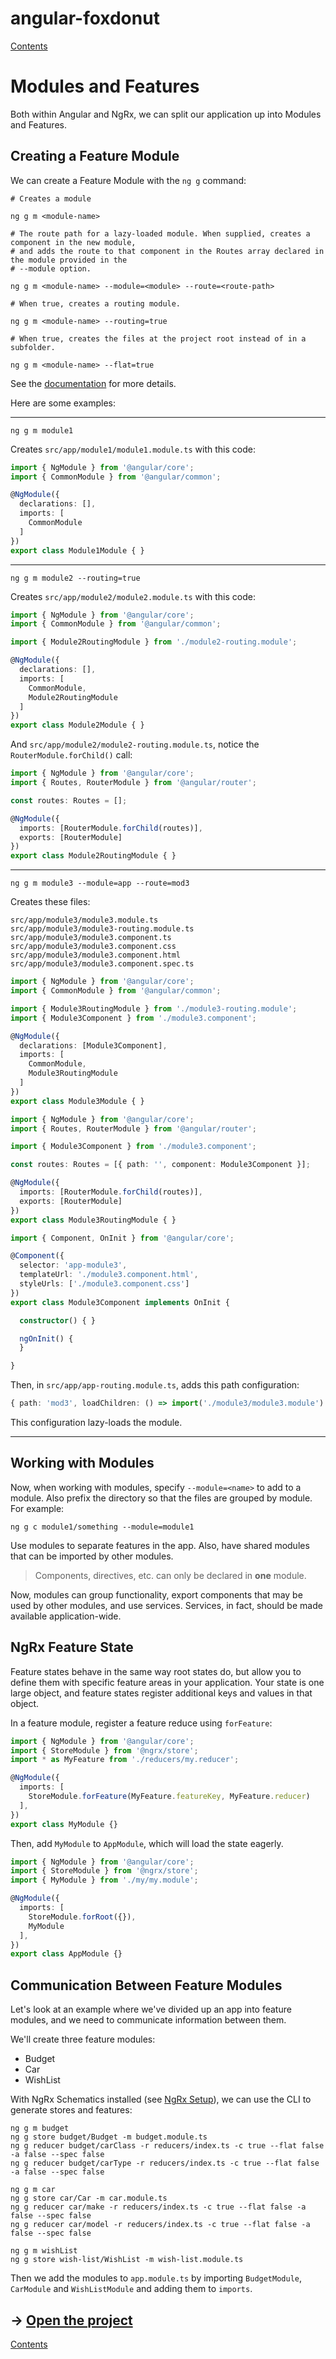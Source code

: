 # angular-foxdonut

[Contents](../README.md#angular-foxdonut)

# Modules and Features

Both within Angular and NgRx, we can split our application up into Modules and Features.

## Creating a Feature Module

We can create a Feature Module with the `ng g` command:

```
# Creates a module

ng g m <module-name>

# The route path for a lazy-loaded module. When supplied, creates a component in the new module,
# and adds the route to that component in the Routes array declared in the module provided in the
# --module option.

ng g m <module-name> --module=<module> --route=<route-path>

# When true, creates a routing module.

ng g m <module-name> --routing=true

# When true, creates the files at the project root instead of in a subfolder.

ng g m <module-name> --flat=true
```

See the [documentation](https://angular.io/cli/generate#module) for more details.

Here are some examples:

-----

```
ng g m module1
```

Creates `src/app/module1/module1.module.ts` with this code:

```typescript
import { NgModule } from '@angular/core';
import { CommonModule } from '@angular/common';

@NgModule({
  declarations: [],
  imports: [
    CommonModule
  ]
})
export class Module1Module { }
```

-----

```
ng g m module2 --routing=true
```

Creates `src/app/module2/module2.module.ts` with this code:

```typescript
import { NgModule } from '@angular/core';
import { CommonModule } from '@angular/common';

import { Module2RoutingModule } from './module2-routing.module';

@NgModule({
  declarations: [],
  imports: [
    CommonModule,
    Module2RoutingModule
  ]
})
export class Module2Module { }
```

And `src/app/module2/module2-routing.module.ts`, notice the `RouterModule.forChild()` call:

```typescript
import { NgModule } from '@angular/core';
import { Routes, RouterModule } from '@angular/router';

const routes: Routes = [];

@NgModule({
  imports: [RouterModule.forChild(routes)],
  exports: [RouterModule]
})
export class Module2RoutingModule { }
```

-----

```
ng g m module3 --module=app --route=mod3
```

Creates these files:

```
src/app/module3/module3.module.ts
src/app/module3/module3-routing.module.ts
src/app/module3/module3.component.ts
src/app/module3/module3.component.css
src/app/module3/module3.component.html
src/app/module3/module3.component.spec.ts
```

```typescript
import { NgModule } from '@angular/core';
import { CommonModule } from '@angular/common';

import { Module3RoutingModule } from './module3-routing.module';
import { Module3Component } from './module3.component';

@NgModule({
  declarations: [Module3Component],
  imports: [
    CommonModule,
    Module3RoutingModule
  ]
})
export class Module3Module { }
```

```typescript
import { NgModule } from '@angular/core';
import { Routes, RouterModule } from '@angular/router';

import { Module3Component } from './module3.component';

const routes: Routes = [{ path: '', component: Module3Component }];

@NgModule({
  imports: [RouterModule.forChild(routes)],
  exports: [RouterModule]
})
export class Module3RoutingModule { }
```

```typescript
import { Component, OnInit } from '@angular/core';

@Component({
  selector: 'app-module3',
  templateUrl: './module3.component.html',
  styleUrls: ['./module3.component.css']
})
export class Module3Component implements OnInit {

  constructor() { }

  ngOnInit() {
  }

}
```

Then, in `src/app/app-routing.module.ts`, adds this path configuration:

```typescript
{ path: 'mod3', loadChildren: () => import('./module3/module3.module').then(m => m.Module3Module) }
```

This configuration lazy-loads the module.

-----

## Working with Modules

Now, when working with modules, specify `--module=<name>` to add to a module. Also prefix the
directory so that the files are grouped by module. For example:

```
ng g c module1/something --module=module1
```

Use modules to separate features in the app. Also, have shared modules that can be imported by other
modules.

> Components, directives, etc. can only be declared in **one** module.

Now, modules can group functionality, export components that may be used by other modules, and use
services. Services, in fact, should be made available application-wide.

## NgRx Feature State

Feature states behave in the same way root states do, but allow you to define them with specific feature areas in your application. Your state is one large object, and feature states register additional keys and values in that object.

In a feature module, register a feature reduce using `forFeature`:

```typescript
import { NgModule } from '@angular/core';
import { StoreModule } from '@ngrx/store';
import * as MyFeature from './reducers/my.reducer';

@NgModule({
  imports: [
    StoreModule.forFeature(MyFeature.featureKey, MyFeature.reducer)
  ],
})
export class MyModule {}
```

Then, add `MyModule` to `AppModule`, which will load the state eagerly.

```typescript
import { NgModule } from '@angular/core';
import { StoreModule } from '@ngrx/store';
import { MyModule } from './my/my.module';

@NgModule({
  imports: [
    StoreModule.forRoot({}),
    MyModule
  ],
})
export class AppModule {}
```

## Communication Between Feature Modules

Let's look at an example where we've divided up an app into feature modules, and we need to
communicate information between them.

We'll create three feature modules:

- Budget
- Car
- WishList

With NgRx Schematics installed (see [NgRx Setup](ngrx-setup.md)), we can use the CLI to generate
stores and features:

```
ng g m budget
ng g store budget/Budget -m budget.module.ts
ng g reducer budget/carClass -r reducers/index.ts -c true --flat false -a false --spec false
ng g reducer budget/carType -r reducers/index.ts -c true --flat false -a false --spec false

ng g m car
ng g store car/Car -m car.module.ts
ng g reducer car/make -r reducers/index.ts -c true --flat false -a false --spec false
ng g reducer car/model -r reducers/index.ts -c true --flat false -a false --spec false

ng g m wishList
ng g store wish-list/WishList -m wish-list.module.ts
```

Then we add the modules to `app.module.ts` by importing `BudgetModule`, `CarModule` and
`WishListModule` and adding them to `imports`.

## &rarr; [Open the project](https://stackblitz.com/github/foxdonut/angular-foxdonut/tree/modules-and-features?file=src%2Fapp%2Fcounter%2Fcounter.service.ts)

[Contents](../README.md#angular-foxdonut)
